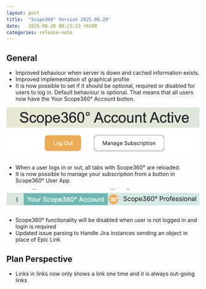 ```yaml
---
layout: post
title:  "Scope360° Version 2025.08.28"
date:   2025-08-28 08:23:23 +0200
categories: release-note
---
```

## General

- Improved behaviour when server is down and cached information exists.
- Improved implementation of graphical profile
- It is now possible to set if it should be optional, required or disabled for users to log in. Default behaviour is optional. That means that all users now have the Your Scope360° Account button.

![release-note](/assets/images/release-notes/20250828-02.png)

- When a user logs in or out, all tabs with Scope360° are reloaded.
- It is now possible to manage your subscription from a button in Scope360° User App.

![release-note](/assets/images/release-notes/20250828-01.png)

- Scope360° functionality will be disabled when user is not logged in and login is required
- Updated issue parsing to Handle Jira instances sending an object in place  of Epic Link

## Plan Perspective

- Links in links now only shows a link one time and it is always out-going links

